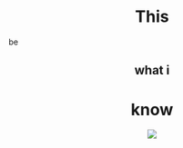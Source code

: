 <h1 style="text-align: center;">This </h1>be <h2 style="text-align: center;">what i </h2><h1 style="text-align: center;">know</h1>
<p align="center">
  <a href="https://skillicons.dev">
    <img src="https://skillicons.dev/icons?i=git,rust,python,tensorflow,cpp,bash,debian,discord,flask,github,ai,linux,md,replit,ubuntu,vercel,vscode,windows,bots,sklearn&perline=10" />
  </a>
</p>
